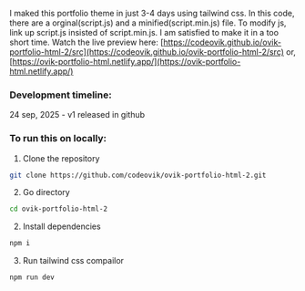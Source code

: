 I maked this portfolio theme in just 3-4 days using tailwind css. In this code, there are a orginal(script.js) and a minified(script.min.js) file. To modify js, link up script.js insisted of script.min.js. I am satisfied to make it in a too short time. Watch the live preview here: [https://codeovik.github.io/ovik-portfolio-html-2/src](https://codeovik.github.io/ovik-portfolio-html-2/src) or, [https://ovik-portfolio-html.netlify.app/](https://ovik-portfolio-html.netlify.app/)

### Development timeline:
24 sep, 2025 - v1 released in github

### To run this on locally:
1. Clone the repository
```bash
git clone https://github.com/codeovik/ovik-portfolio-html-2.git
```
2. Go directory
```bash
cd ovik-portfolio-html-2
```
2. Install dependencies
```bash
npm i
```
3. Run tailwind css compailor
```bash
npm run dev
```